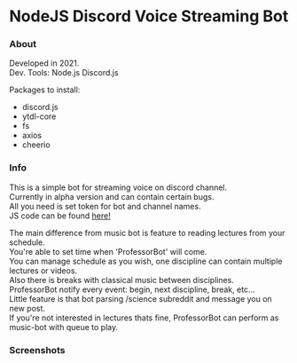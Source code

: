 # NodeJS Discord Voice Streaming Bot
### About

Developed in 2021.  
Dev. Tools: Node.js Discord.js  

Packages to install:  
* discord.js  
* ytdl-core  
* fs  
* axios  
* cheerio  

### Info

This is a simple bot for streaming voice on discord channel.  
Currently in alpha version and can contain certain bugs.  
All you need is set token for bot and channel names.  
JS code can be found [here!](https://github.com/AmbiWS/NodeJS-Discord-Voice-Streaming-Bot/blob/main/main.js)  

The main difference from music bot is feature to reading lectures from your schedule.  
You're able to set time when 'ProfessorBot' will come.  
You can manage schedule as you wish, one discipline can contain multiple lectures or videos.  
Also there is breaks with classical music between disciplines.  
ProfessorBot notify every event: begin, next discipline, break, etc...  
Little feature is that bot parsing /science subreddit and message you on new post.  
If you're not interested in lectures thats fine, ProfessorBot can perform as music-bot with queue to play.  

### Screenshots

